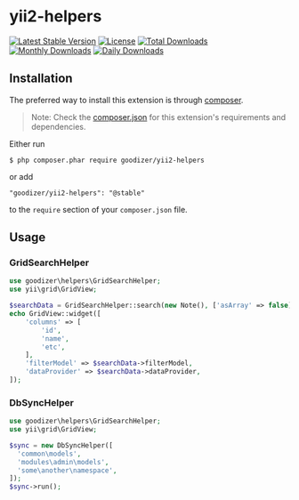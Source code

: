 yii2-helpers
=================

[![Latest Stable Version](https://img.shields.io/packagist/v/goodizer/yii2-helpers.svg)](https://packagist.org/packages/goodizer/yii2-helpers)
[![License](https://poser.pugx.org/goodizer/yii2-helpers/license)](https://packagist.org/packages/goodizer/yii2-helpers)
[![Total Downloads](https://poser.pugx.org/goodizer/yii2-helpers/downloads)](https://packagist.org/packages/goodizer/yii2-helpers)
[![Monthly Downloads](https://poser.pugx.org/goodizer/yii2-helpers/d/monthly)](https://packagist.org/packages/goodizer/yii2-helpers)
[![Daily Downloads](https://poser.pugx.org/goodizer/yii2-helpers/d/daily)](https://packagist.org/packages/goodizer/yii2-helpers)

## Installation

The preferred way to install this extension is through [composer](http://getcomposer.org/download/).

> Note: Check the [composer.json](https://github.com/kartik-v/yii2-date-range/blob/master/composer.json) for this extension's requirements and dependencies. 

Either run

```
$ php composer.phar require goodizer/yii2-helpers
```

or add

```
"goodizer/yii2-helpers": "@stable"
```

to the ```require``` section of your `composer.json` file.

## Usage

### GridSearchHelper

```php
use goodizer\helpers\GridSearchHelper;
use yii\grid\GridView;

$searchData = GridSearchHelper::search(new Note(), ['asArray' => false]);
echo GridView::widget([
	'columns' => [
		'id',
		'name',
		'etc',
	],
    'filterModel' => $searchData->filterModel,
    'dataProvider' => $searchData->dataProvider,
]);

```

### DbSyncHelper

```php
use goodizer\helpers\GridSearchHelper;
use yii\grid\GridView;

$sync = new DbSyncHelper([
  'common\models',
  'modules\admin\models',
  'some\another\namespace',
]);
$sync->run();

```
